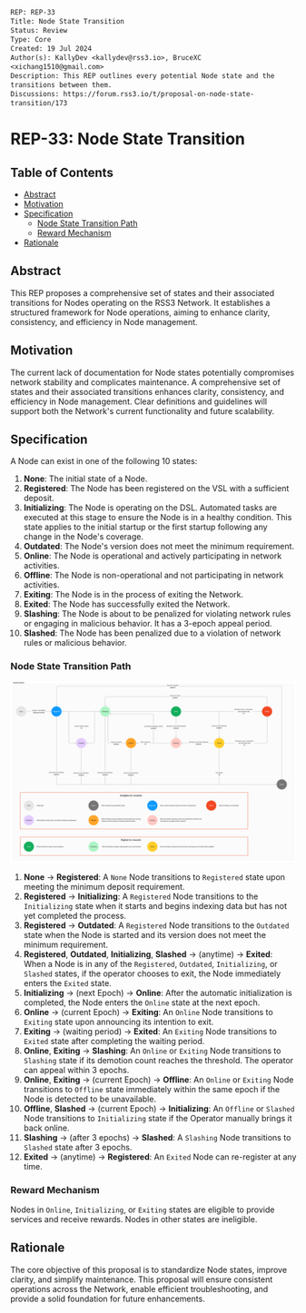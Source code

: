 ```
REP: REP-33
Title: Node State Transition
Status: Review
Type: Core
Created: 19 Jul 2024
Author(s): KallyDev <kallydev@rss3.io>, BruceXC <xichang1510@gmail.com>
Description: This REP outlines every potential Node state and the transitions between them.
Discussions: https://forum.rss3.io/t/proposal-on-node-state-transition/173
```

# REP-33: Node State Transition

## Table of Contents

- [Abstract](#abstract)
- [Motivation](#motivation)
- [Specification](#specification)
  - [Node State Transition Path](#node-state-transition-path)
  - [Reward Mechanism](#reward-mechanism)
- [Rationale](#rationale)

## Abstract

This REP proposes a comprehensive set of states and their associated transitions for Nodes operating on the RSS3 Network. It establishes a structured framework for Node operations, aiming to enhance clarity, consistency, and efficiency in Node management.

## Motivation

The current lack of documentation for Node states potentially compromises network stability and complicates maintenance. A comprehensive set of states and their associated transitions enhances clarity, consistency, and efficiency in Node management. Clear definitions and guidelines will support both the Network's current functionality and future scalability.

## Specification

A Node can exist in one of the following 10 states:

1. **None**: The initial state of a Node.
2. **Registered**: The Node has been registered on the VSL with a sufficient deposit.
3. **Initializing**: The Node is operating on the DSL. Automated tasks are executed at this stage to ensure the Node is in a healthy condition. This state applies to the initial startup or the first startup following any change in the Node's coverage.
4. **Outdated**: The Node's version does not meet the minimum requirement.
5. **Online**: The Node is operational and actively participating in network activities.
6. **Offline**: The Node is non-operational and not participating in network activities.
7. **Exiting**: The Node is in the process of exiting the Network.
8. **Exited**: The Node has successfully exited the Network.
9. **Slashing**: The Node is about to be penalized for violating network rules or engaging in malicious behavior. It has a 3-epoch appeal period.
10. **Slashed**: The Node has been penalized due to a violation of network rules or malicious behavior.

### Node State Transition Path

![Node State Transition Path](REP-33/node-state-transition-path.png)

1. **None** → **Registered**: A `None` Node transitions to `Registered` state upon meeting the minimum deposit requirement.
2. **Registered** → **Initializing**: A `Registered` Node transitions to the `Initializing` state when it starts and begins indexing data but has not yet completed the process.
3. **Registered** → **Outdated**: A `Registered` Node transitions to the `Outdated` state when the Node is started and its version does not meet the minimum requirement.
4. **Registered**, **Outdated**, **Initializing**, **Slashed** → (anytime) → **Exited**: When a Node is in any of the `Registered`, `Outdated`, `Initializing`, or `Slashed` states, if the operator chooses to exit, the Node immediately enters the `Exited` state.
5. **Initializing** → (next Epoch) → **Online**: After the automatic initialization is completed, the Node enters the `Online` state at the next epoch.
6. **Online** → (current Epoch) → **Exiting**: An `Online` Node transitions to `Exiting` state upon announcing its intention to exit.
7. **Exiting** → (waiting period) → **Exited**: An `Exiting` Node transitions to `Exited` state after completing the waiting period.
8. **Online**, **Exiting** → **Slashing**: An `Online` or `Exiting` Node transitions to `Slashing` state if its demotion count reaches the threshold. The operator can appeal within 3 epochs.
9. **Online**, **Exiting** → (current Epoch) → **Offline**: An `Online` or `Exiting` Node transitions to `Offline` state immediately within the same epoch if the Node is detected to be unavailable.
10. **Offline**, **Slashed** → (current Epoch) → **Initializing**: An `Offline` or `Slashed` Node transitions to `Initializing` state if the Operator manually brings it back online.
11. **Slashing** → (after 3 epochs) → **Slashed**: A `Slashing` Node transitions to `Slashed` state after 3 epochs.
12. **Exited** → (anytime) → **Registered**: An `Exited` Node can re-register at any time.

### Reward Mechanism

Nodes in `Online`, `Initializing`, or `Exiting` states are eligible to provide services and receive rewards. Nodes in other states are ineligible.

## Rationale

The core objective of this proposal is to standardize Node states, improve clarity, and simplify maintenance. This proposal will ensure consistent operations across the Network, enable efficient troubleshooting, and provide a solid foundation for future enhancements.
